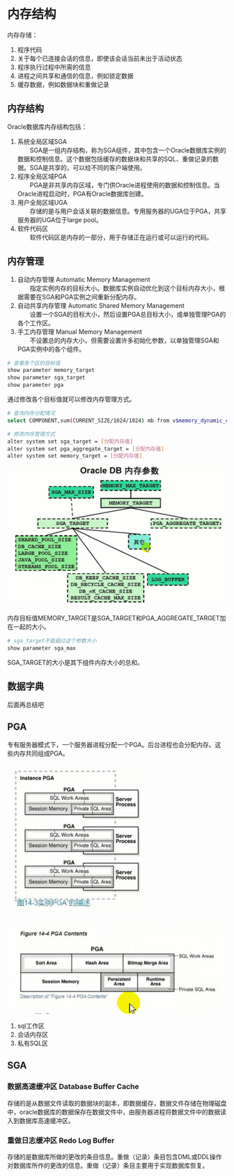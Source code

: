 # 内存结构

内存存储：
1. 程序代码
2. 关于每个已连接会话的信息，即使该会话当前未出于活动状态
3. 程序执行过程中所需的信息
4. 进程之间共享和通信的信息，例如锁定数据
5. 缓存数据，例如数据块和重做记录

## 内存结构

Oracle数据库内存结构包括：
1. 系统全局区域SGA<br />
&ensp;&ensp;&ensp;&ensp;SGA是一组内存结构，称为SGA组件，其中包含一个Oracle数据库实例的数据和控制信息。这个数据包括缓存的数据块和共享的SQL、重做记录的数据。SGA是共享的，可以给不同的客户端使用。
2. 程序全局区域PGA<br />
&ensp;&ensp;&ensp;&ensp;PGA是非共享内存区域，专门供Oracle进程使用的数据和控制信息。当Oracle进程启动时，PGA有Oracle数据库创建。
3. 用户全局区域UGA<br />
&ensp;&ensp;&ensp;&ensp;存储的是与用户会话关联的数据信息。专用服务器的UGA位于PGA，共享服务器的UGA位于large pool。
4. 软件代码区<br />
&ensp;&ensp;&ensp;&ensp;软件代码区是内存的一部分，用于存储正在运行或可以运行的代码。

## 内存管理

1. 自动内存管理 Automatic Memory Management<br />
&ensp;&ensp;&ensp;&ensp;指定实例内存的目标大小。数据库实例自动优化到这个目标内存大小，根据需要在SGA和PGA实例之间重新分配内存。
2. 自动共享内存管理 Automatic Shared Memory Management<br />
&ensp;&ensp;&ensp;&ensp;设置一个SGA的目标大小，然后设置PGA总目标大小，或单独管理PGA的各个工作区。
3. 手工内存管理 Manual Memory Management<br />
&ensp;&ensp;&ensp;&ensp;不设置总的内存大小，但需要设置许多初始化参数，以单独管理SGA和PGA实例中的各个组件。

```sh
# 查看各个区的目标值
show parameter memory_target
show parameter sga_target
show parameter pga
```

通过修改各个目标值就可以修改内存管理方式。

```sh
# 查询内存分配情况
select COMPONENT,sum(CURRENT_SIZE/1024/1024) mb from v$memory_dynamic_components group by COMPONECT;
```

```sh
# 修改内存管理方式
alter system set sga_target = [分配内存值]
alter system set pga_aggregate_target = [分配内存值]
alter system set memory_target = [分配内存值]
```

![内存关系](./assets/2023-05-05-10-58-00.png)

内存目标值MEMORY_TARGET是SGA_TARGET和PGA_AGGREGATE_TARGET加在一起的大小。

```sh
# sga_target不能超过这个参数大小
show parameter sga_max
```

SGA_TARGET的大小是其下组件内存大小的总和。

## 数据字典

后面再总结吧

## PGA

专有服务器模式下，一个服务器进程分配一个PGA。后台进程也会分配内存。这些内存共同组成PGA。

![PGA描述](./assets/2023-05-05-11-09-56.png)

![PGA组成](./assets/2023-05-05-11-11-51.png)

1. sql工作区
2. 会话内存区
3. 私有SQL区

## SGA

### 数据高速缓冲区 Database Buffer Cache

存储的是从数据文件读取的数据块的副本，即数据缓存，数据文件存储在物理磁盘中，oracle数据库的数据保存在数据文件中，由服务器进程将数据文件中的数据读入到数据库高速缓冲区。

### 重做日志缓冲区 Redo Log Buffer

存储的是数据库所做的更改的条目信息。重做（记录）条目包含DML或DDL操作对数据库所作的更改的信息。重做（记录）条目主要用于实现数据库恢复。


